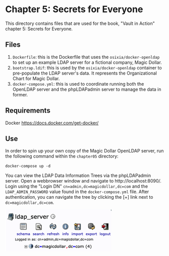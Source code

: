 # Chapter 5: Secrets for Everyone

This directory contains files that are used for the book, "Vault in Action" chapter 5: Secrets for Everyone.

## Files

1. `Dockerfile`: this is the Dockerfile that uses the `osixia/docker-openldap` to set up an example LDAP server for a fictional company, Magic Dollar.
2. `bootstrap.ldif`: this is used by the `osixia/docker-openldap` container to pre-populate the LDAP server's data. It represents the Organizational Chart for Magic Dollar.
3. `docker-compose.yml`: this is used to coordinate running both the OpenLDAP server and the phpLDAPadmin server to manage the data in former.

## Requirements

Docker https://docs.docker.com/get-docker/

## Use

In order to spin up your own copy of the Magic Dollar OpenLDAP server, run the following command within the `chapter05` directory:

```
docker-compose up -d
```

You can view the LDAP Data Information Trees via the phpLDAPadmin server. Open a webbrowser window and navigate to http://localhost:8090/. Login using the "Login DN" `cn=admin,dc=magicdollar,dc=com` and the `LDAP_ADMIN_PASSWORD` value found in the `docker-compose.yml` file. After authentication, you can navigate the tree by clicking the [+] link next to `dc=magicdollar,dc=com`.

![](phpLDAPadmin_company_expanded.png)


